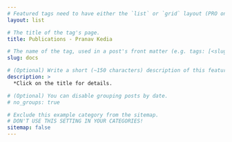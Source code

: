 ```yaml
---
# Featured tags need to have either the `list` or `grid` layout (PRO only).
layout: list

# The title of the tag's page.
title: Publications - Pranav Kedia

# The name of the tag, used in a post's front matter (e.g. tags: [<slug>]).
slug: docs

# (Optional) Write a short (~150 characters) description of this featured tag.
description: >
  *Click on the title for details.

# (Optional) You can disable grouping posts by date.
# no_groups: true

# Exclude this example category from the sitemap.
# DON'T USE THIS SETTING IN YOUR CATEGORIES!
sitemap: false
---
```


